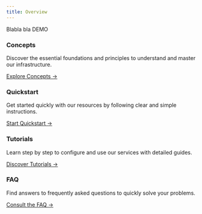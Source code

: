 ```yaml
---
title: Overview
---
```


Blabla bla DEMO

<div class="card-grid">
  <div class="card">
    <h3>Concepts</h3>
    <p>Discover the essential foundations and principles to understand and master our infrastructure.</p>
    <a href="concepts" class="card-link">Explore Concepts &rarr;</a>
  </div>
  <div class="card">
    <h3>Quickstart</h3>
    <p>Get started quickly with our resources by following clear and simple instructions.</p>
    <a href="quickstart" class="card-link">Start Quickstart &rarr;</a>
  </div>
    <div class="card">
    <h3>Tutorials</h3>
    <p>Learn step by step to configure and use our services with detailed guides.</p>
    <a href="tutorials" class="card-link">Discover Tutorials &rarr;</a>
  </div>
  <div class="card">
    <h3>FAQ</h3>
    <p>Find answers to frequently asked questions to quickly solve your problems.</p>
    <a href="faq" class="card-link">Consult the FAQ &rarr;</a>
  </div>
</div>
